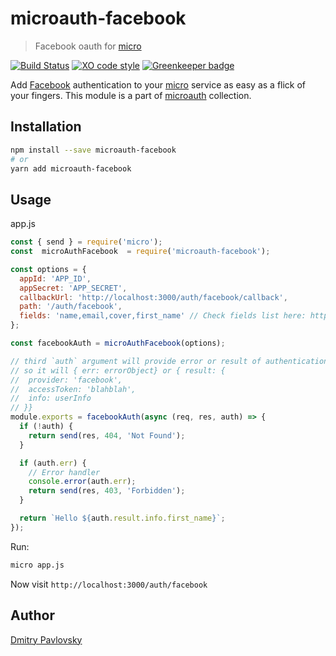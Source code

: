 # microauth-facebook

> Facebook oauth for [micro](https://github.com/zeit/micro/)

[![Build Status](https://travis-ci.org/microauth/microauth-facebook.svg?branch=master)](https://travis-ci.org/microauth/microauth-facebook)
[![XO code style](https://img.shields.io/badge/code_style-XO-5ed9c7.svg)](https://github.com/sindresorhus/xo)
[![Greenkeeper badge](https://badges.greenkeeper.io/microauth/microauth-facebook.svg)](https://greenkeeper.io/)

Add [Facebook](https://facebook.com) authentication to your [micro](https://github.com/zeit/micro/) service as easy as a flick of your fingers.
This module is a part of [microauth](https://github.com/microauth/microauth) collection.

## Installation

```sh
npm install --save microauth-facebook
# or
yarn add microauth-facebook
```

## Usage

app.js
```js
const { send } = require('micro');
const  microAuthFacebook  = require('microauth-facebook');

const options = {
  appId: 'APP_ID',
  appSecret: 'APP_SECRET',
  callbackUrl: 'http://localhost:3000/auth/facebook/callback',
  path: '/auth/facebook',
  fields: 'name,email,cover,first_name' // Check fields list here: https://developers.facebook.com/docs/graph-api/reference/v2.8/user
};

const facebookAuth = microAuthFacebook(options);

// third `auth` argument will provide error or result of authentication
// so it will { err: errorObject} or { result: {
//  provider: 'facebook',
//  accessToken: 'blahblah',
//  info: userInfo
// }}
module.exports = facebookAuth(async (req, res, auth) => {
  if (!auth) {
    return send(res, 404, 'Not Found');
  }

  if (auth.err) {
    // Error handler
    console.error(auth.err);
    return send(res, 403, 'Forbidden');
  }

  return `Hello ${auth.result.info.first_name}`;
});
```

Run:
```sh
micro app.js
```

Now visit `http://localhost:3000/auth/facebook`


## Author
[Dmitry Pavlovsky](http://palosk.in)
